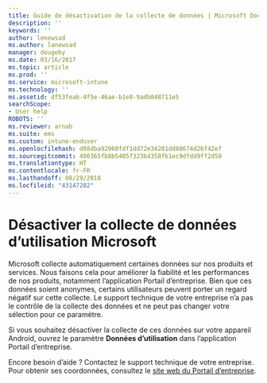 ```yaml
---
title: Guide de désactivation de la collecte de données | Microsoft Docs
description: ''
keywords: ''
author: lenewsad
ms.author: lanewsad
manager: dougeby
ms.date: 03/16/2017
ms.topic: article
ms.prod: ''
ms.service: microsoft-intune
ms.technology: ''
ms.assetid: df53feab-4f5e-46ae-b1e8-9adb048711e5
searchScope:
- User help
ROBOTS: ''
ms.reviewer: arnab
ms.suite: ems
ms.custom: intune-enduser
ms.openlocfilehash: d08dba92060fdf1dd72e34201dd88674d26f42ef
ms.sourcegitcommit: 490365fb8b5405f323b4358fb1ec9dfdd9ff2d58
ms.translationtype: HT
ms.contentlocale: fr-FR
ms.lasthandoff: 08/29/2018
ms.locfileid: "43147282"
---
```

# <a name="turn-off-microsoft-usage-data-collection"></a>Désactiver la collecte de données d’utilisation Microsoft

Microsoft collecte automatiquement certaines données sur nos produits et services. Nous faisons cela pour améliorer la fiabilité et les performances de nos produits, notamment l’application Portail d’entreprise. Bien que ces données soient anonymes, certains utilisateurs peuvent porter un regard négatif sur cette collecte. Le support technique de votre entreprise n’a pas le contrôle de la collecte des données et ne peut pas changer votre sélection pour ce paramètre.

Si vous souhaitez désactiver la collecte de ces données sur votre appareil Android, ouvrez le paramètre **Données d’utilisation** dans l’application Portail d’entreprise.

Encore besoin d’aide ? Contactez le support technique de votre entreprise. Pour obtenir ses coordonnées, consultez le [site web du Portail d’entreprise](https://go.microsoft.com/fwlink/?linkid=2010980).
